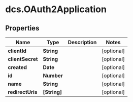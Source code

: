 # dcs.OAuth2Application

## Properties
Name | Type | Description | Notes
------------ | ------------- | ------------- | -------------
**clientId** | **String** |  | [optional] 
**clientSecret** | **String** |  | [optional] 
**created** | **Date** |  | [optional] 
**id** | **Number** |  | [optional] 
**name** | **String** |  | [optional] 
**redirectUris** | **[String]** |  | [optional] 

